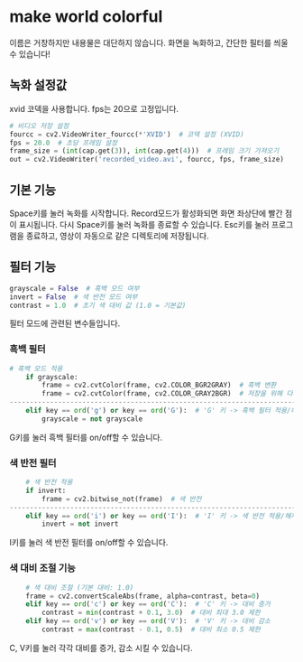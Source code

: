 # make world colorful

이름은 거창하지만 내용물은 대단하지 않습니다.
화면을 녹화하고, 간단한 필터를 씌울 수 있습니다!



## 녹화 설정값

xvid 코덱을 사용합니다.
fps는 20으로 고정입니다.

```python 
# 비디오 저장 설정
fourcc = cv2.VideoWriter_fourcc(*'XVID')  # 코덱 설정 (XVID)
fps = 20.0  # 초당 프레임 설정
frame_size = (int(cap.get(3)), int(cap.get(4)))  # 프레임 크기 가져오기
out = cv2.VideoWriter('recorded_video.avi', fourcc, fps, frame_size)
```



## 기본 기능

Space키를 눌러 녹화를 시작합니다.
Record모드가 활성화되면 화면 좌상단에 빨간 점이 표시됩니다.
다시 Space키를 눌러 녹화를 종료할 수 있습니다.
Esc키를 눌러 프로그램을 종료하고, 영상이 자동으로 같은 디렉토리에 저장됩니다.



## 필터 기능

```python
grayscale = False  # 흑백 모드 여부
invert = False  # 색 반전 모드 여부
contrast = 1.0  # 초기 색 대비 값 (1.0 = 기본값)
```

필터 모드에 관련된 변수들입니다.

### 흑백 필터

```python
# 흑백 모드 적용
    if grayscale:
        frame = cv2.cvtColor(frame, cv2.COLOR_BGR2GRAY)  # 흑백 변환
        frame = cv2.cvtColor(frame, cv2.COLOR_GRAY2BGR)  # 저장을 위해 다시 3채널로 변환
--------------------------------------------------------------------------------------
    elif key == ord('g') or key == ord('G'):  # 'G' 키 -> 흑백 필터 적용/해제
        grayscale = not grayscale
```

G키를 눌러 흑백 필터를 on/off할 수 있습니다.

### 색 반전 필터

```python
    # 색 반전 적용
    if invert:
        frame = cv2.bitwise_not(frame)  # 색 반전
--------------------------------------------------------------------------------------
    elif key == ord('i') or key == ord('I'):  # 'I' 키 -> 색 반전 적용/해제
        invert = not invert

```

I키를 눌러 색 반전 필터를 on/off할 수 있습니다.

### 색 대비 조절 기능

```python
    # 색 대비 조절 (기본 대비: 1.0)
    frame = cv2.convertScaleAbs(frame, alpha=contrast, beta=0)
    elif key == ord('c') or key == ord('C'):  # 'C' 키 -> 대비 증가
        contrast = min(contrast + 0.1, 3.0)  # 대비 최대 3.0 제한
    elif key == ord('v') or key == ord('V'):  # 'V' 키 -> 대비 감소
        contrast = max(contrast - 0.1, 0.5)  # 대비 최소 0.5 제한
```

C, V키를 눌러 각각 대비를 증가, 감소 시킬 수 있습니다.



